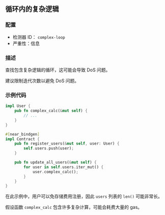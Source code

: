 ## 循环内的复杂逻辑

### 配置

* 检测器 ID： `complex-loop`
* 严重性：信息

### 描述

查找包含复杂逻辑的循环，这可能会导致 DoS 问题。

建议限制迭代次数以避免 DoS 问题。

### 示例代码

```rust
impl User {
    pub fn complex_calc(&mut self) {
        // ...
    }
}

#[near_bindgen]
impl Contract {
    pub fn register_users(&mut self, user: User) {
        self.users.push(user);
    }

    pub fn update_all_users(&mut self) {
        for user in self.users.iter_mut() {
            user.complex_calc();
        }
    }
}
```

在此示例中，用户可以免存储费用注册，因此 `users` 列表的 `len()` 可能非常长。

假设函数 `complex_calc` 包含许多复杂计算，可能会耗费大量的 gas。